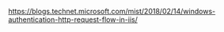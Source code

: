 https://blogs.technet.microsoft.com/mist/2018/02/14/windows-authentication-http-request-flow-in-iis/
